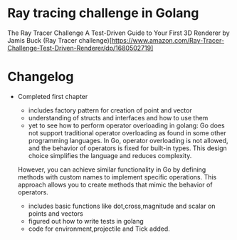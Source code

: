 # Ray tracing challenge in Golang
The Ray Tracer Challenge A Test-Driven Guide to Your First 3D Renderer by Jamis Buck 
(Ray Tracer challenge)[https://www.amazon.com/Ray-Tracer-Challenge-Test-Driven-Renderer/dp/1680502719]

# Changelog
- Completed first chapter
    - includes factory pattern for creation of point and vector
    - understanding of structs and interfaces and how to use them
    - yet to see how to perform operator overloading in golang: Go does not support traditional operator overloading as found in some other programming languages. In Go, operator overloading is not allowed, and the behavior of operators is fixed for built-in types. This design choice simplifies the language and reduces complexity.

    However, you can achieve similar functionality in Go by defining methods with custom names to implement specific operations. This approach allows you to create methods that mimic the behavior of operators.
    - includes basic functions like dot,cross,magnitude and scalar on points and vectors
    - figured out how to write tests in golang
    - code for environment,projectile and Tick added. 


